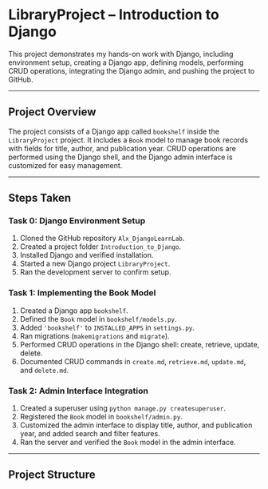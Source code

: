 # LibraryProject – Introduction to Django

This project demonstrates my hands-on work with Django, including environment setup, creating a Django app, defining models, performing CRUD operations, integrating the Django admin, and pushing the project to GitHub.

---

## Project Overview

The project consists of a Django app called `bookshelf` inside the `LibraryProject` project. It includes a `Book` model to manage book records with fields for title, author, and publication year. CRUD operations are performed using the Django shell, and the Django admin interface is customized for easy management.

---

## Steps Taken

### Task 0: Django Environment Setup
1. Cloned the GitHub repository `Alx_DjangoLearnLab`.  
2. Created a project folder `Introduction_to_Django`.  
3. Installed Django and verified installation.  
4. Started a new Django project `LibraryProject`.  
5. Ran the development server to confirm setup.

### Task 1: Implementing the Book Model
1. Created a Django app `bookshelf`.  
2. Defined the `Book` model in `bookshelf/models.py`.  
3. Added `'bookshelf'` to `INSTALLED_APPS` in `settings.py`.  
4. Ran migrations (`makemigrations` and `migrate`).  
5. Performed CRUD operations in the Django shell: create, retrieve, update, delete.  
6. Documented CRUD commands in `create.md`, `retrieve.md`, `update.md`, and `delete.md`.

### Task 2: Admin Interface Integration
1. Created a superuser using `python manage.py createsuperuser`.  
2. Registered the `Book` model in `bookshelf/admin.py`.  
3. Customized the admin interface to display title, author, and publication year, and added search and filter features.  
4. Ran the server and verified the `Book` model in the admin interface.

---

## Project Structure


